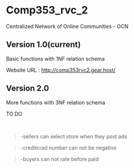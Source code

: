 # Comp353_rvc_2

Centralized Network of Online Communities - OCN

Version 1.0(current)
--------------
  Basic functions with 1NF relation schema

  Website URL : http://comp353rvc2.gear.host/


Version 2.0
--------------
  More functions with 3NF relation schema

  TO DO
  
  
  >-sellers can select store when they post ads
  
  >-creditcrad number can not be negative
  
  >-buyers can not rate before paid
